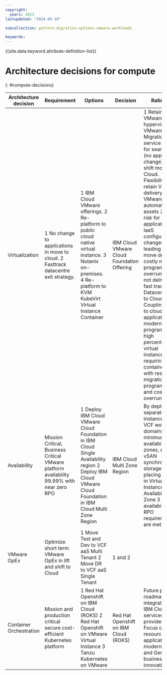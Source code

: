 ```yaml
---
copyright:
  years: 2023
lastupdated: "2024-09-10"

subcollection: pattern-migration-options-vmware-workloads

keywords:
---
```


{{site.data.keyword.attribute-definition-list}}

# Architecture decisions for compute

{: \#compute-decisions}

| Architecture decision   | Requirement                                                                                | Options                                                                                                                                                              | Decision                                   | Rationale                                                                                                                                                                                                                                                                                                                                                                                                                                                                                                                                                                                                |
|-------------------------|--------------------------------------------------------------------------------------------|----------------------------------------------------------------------------------------------------------------------------------------------------------------------|--------------------------------------------|----------------------------------------------------------------------------------------------------------------------------------------------------------------------------------------------------------------------------------------------------------------------------------------------------------------------------------------------------------------------------------------------------------------------------------------------------------------------------------------------------------------------------------------------------------------------------------------------------------|
| Virtualization          | 1 No change to applications in move to cloud. 2 Fasttrack datacentre exit strategy.        | 1 IBM Cloud VMware offerings. 2 Re-platform to public cloud native virtual instance. 3 Nutanix on-premises. 4 Re-platform to KVM KubeVirt Virtual Instance Container | IBM Cloud VMware Cloud Foundation Offering | 1 Retain VMware hypervisor, use VMware Migration service tooling for seamless (no application change) lift and shift move to Cloud. Flexibility to retain VMware delivery (skills), VMware automation assets 2 High risk for application and IaaS configuration changes leading to cloud move delay and costly migration program overrun. 3 Does not deliver on fast track Datacentre exit to Cloud 4 Coupling move to cloud to the application modernization program risk to high percentage of virtual instances requiring containerization with resulting migration program delays and cost overruns. |
| Availability            | Mission Critical, Business Critical VMware platform availability 99.99% with near zero RPO | 1 Deploy IBM Cloud VMware Cloud Foundation in IBM Cloud Single Availability region 2 Deploy IBM Cloud VMware Cloud Foundation in IBM Cloud Multi Zone Region         | IBM Cloud Multi Zone Region                | By deploying separate instances of VCF workload domains into minimum 2 availability zones, enabling vSAN synchronous storage and placing Witness in Virtual Cloud Instance in Availability Zone 3 availability and RPO requirements are met.                                                                                                                                                                                                                                                                                                                                                             |
| VMware OpEx             | Optimize short term VMware OpEx in lift and shift to Cloud                                                            | 1 Move Test and Dev to VCF aaS Multi Tenant 2 Move DR to VCF aaS Single Tenant                                                                                       | 1 and 2                                    |                                                                                                                                                                                                                                                                                                                                                                                                                                                                                                                                                                                                          |
| Container Orchestration | Mission and production critical secure cost-efficient Kubernetes platform                  | 1 Red Hat Openshift on IBM Cloud (ROKS) 2 Red Hat Openshift on VMware Virtual Instance 3 Tanzu Kubernetes on VMware                                                  | Red Hat Openshift on IBM Cloud (ROKS)      | Future proof roadmap. Better integration with IBM Cloud PaaS services. Cloud provider SLA. Focus client resources on application modernization and GenAI business innovation                                                                                                                                                                                                                                                                                                                                                                                                                             |
